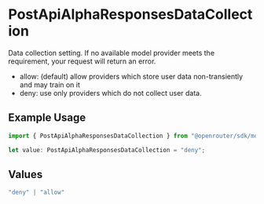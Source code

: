 # PostApiAlphaResponsesDataCollection

Data collection setting. If no available model provider meets the requirement, your request will return an error.
- allow: (default) allow providers which store user data non-transiently and may train on it
- deny: use only providers which do not collect user data.


## Example Usage

```typescript
import { PostApiAlphaResponsesDataCollection } from "@openrouter/sdk/models/operations";

let value: PostApiAlphaResponsesDataCollection = "deny";
```

## Values

```typescript
"deny" | "allow"
```